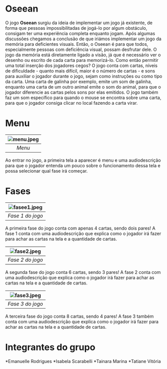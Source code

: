 # Oseean
O jogo **Oseean** surgiu da ideia de implementar um jogo já existente, de forma que pessoas impossibilitadas de jogá-lo por algum obstáculo, consigam ter uma experiência completa enquanto jogam. Após algumas discussões chegamos a conclusão de que iriámos implementar um jogo da memória para deficientes visuais. Então, o Oseean é para que todos, especialmente pessoas com deficiência visual, possam desfrutar dele.
O jogo da memória está diretamente ligado a visão, já que é necessário ver o desenho ou escrito de cada carta para memorizá-lo. Como então permitir uma total inserção dos jogadores cegos?
O jogo conta com cartas, níveis de dificuldade - quanto mais difícil, maior é o número de cartas - e sons para auxiliar o jogador durante o jogo, sejam como instruções ou como tipo da carta. Uma carta de galinha por exemplo, emite um som de galinha, enquanto uma carta de um outro animal emite o som do animal, para que o jogador diferencie as cartas pelos sons por elas emitidos. O jogo também faz um som específico para quando o mouse se encontra sobre uma carta, para que o jogador consiga clicar no local fazendo a carta virar.

# Menu
| ![menu.jpeg](https://github.com/TP-Coltec-UFMG/Oseeans/blob/main/img/menu.jpeg) | 
|:--:| 
| *Menu* |

Ao entrar no jogo, a primeira tela a aparecer é menu e uma audiodescrição para que o jogador entenda um pouco sobre o funcionamento dessa tela e possa selecionar qual fase irá começar.

# Fases

| ![fasee1.jpeg](https://github.com/TP-Coltec-UFMG/Oseean/blob/main/img/fasee1.jpegg) | 
|:--:| 
| *Fase 1 do jogo* |

A primeira fase do jogo conta com apenas 4 cartas, sendo dois pares! A fase 1 conta com uma audiodescrição que explica como o jogador irá fazer para achar as cartas na tela e a quantidade de cartas.

| ![fase2.jpeg](https://github.com/TP-Coltec-UFMG/Oseean/blob/main/img/fase2.jpeg) |
|:--:| 
| *Fase 2 do jogo* |

A segunda fase do jogo conta 6 cartas, sendo 3 pares! A fase 2 conta com uma audiodescrição que explica como o jogador irá fazer para achar as cartas na tela e a quantidade de cartas.

| ![fase3.jpeg](https://github.com/TP-Coltec-UFMG/Oseean/blob/main/img/fase3.jpeg) |
|:--:| 
| *Fase 3 do jogo* |

A terceira fase do jogo conta 8 cartas, sendo 4 pares! A fase 3 também conta com uma audiodescrição que explica como o jogador irá fazer para achar as cartas na tela e a quantidade de cartas.

# Integrantes do grupo
*Emanuelle Rodrigues
*Isabela Scarabelli
*Tainara Marina
*Tatiane Vitória
